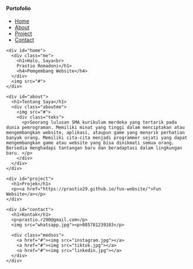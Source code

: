 <!DOCTYPE html>
<html lang="id">
<head>
  <meta charset="UTF-8">
  <meta name="viewport" content="width=device-width, initial-scale=1.0">
  <link rel="stylesheet" href="home.css">
</head>
  <body>
    <div class="navbar">
      <h4>Portofolio</h4>
      <nav>
        <ul>
          <li><a href="#home">Home</a></li>
          <li><a href="#about">About</a></li>
          <li><a href="#project">Project</a></li>
          <li><a href="#contact">Contact</a></li>
        </ul>
      </nav>
    </div>

    <div id="home">
      <div class="me">
        <h1>Halo, Saya<br>
        Prastio Romadoni</h1>
        <h4>Pemgembang Website</h4>
      </div>
      <img src="#">
    </div>

    <div id="about">
      <h1>Tentang Saya</h1>
      <div class="aboutme">
        <img src="#">
        <div class="teks">
          <p>Seorang lulusan SMA kurikulum merdeka yang tertarik pada dunia pemrograman. Memiliki minat yang tinggi dalam menciptakan atau mengembangkan website, aplikasi, ataupun game yang menarik perhatian banyak orang. Memiliki cita-cita menjadi programmer sejati yang dapat mengembangkan game atau website yang bisa dinikmati semua orang. Bersedia menghadapi tantangan baru dan beradaptasi dalam lingkungan baru. </p>
        </div>
      </div>
    </div>

    <div id="project">
      <h1>Projek</h1>
      <p><a href="https://prastio29.github.io/fun-website/">Fun Website</a></p>
    </div>

    <div id="contact">
      <h1>Kontak</h1>
      <p>prastio.r290@gmail.com</p>
      <img src="whatsapp.jpg"><p>085781239103</p>
      
      <div class="medsos">
        <a href="#"><img src="instagram.jpg"></a>
        <a href="#"><img src="tiktok.jpg"></a>
        <a href="#"><img src="linkedin.jpg"></a>
      </div>
    </div>

  <script src = "characters.js"></script>
</body>
</html>

